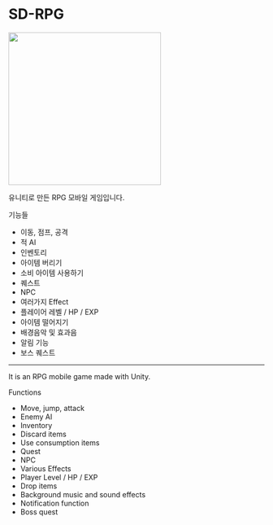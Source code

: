 # SD-RPG


<image src="D:\choij\바탕화면\주희\유니티\실행영상\RPG\1.PNG" width="300px">

유니티로 만든 RPG 모바일 게임입니다.

기능들
- 이동, 점프, 공격
- 적 AI
- 인벤토리
- 아이템 버리기
- 소비 아이템 사용하기 
- 퀘스트
- NPC
- 여러가지 Effect
- 플레이어 레벨 / HP / EXP
- 아이템 떨어지기
- 배경음악 및 효과음
- 알림 기능
- 보스 퀘스트

***

It is an RPG mobile game made with Unity.

Functions
- Move, jump, attack
- Enemy AI
- Inventory
- Discard items
- Use consumption items
- Quest
- NPC
- Various Effects
- Player Level / HP / EXP
- Drop items
- Background music and sound effects
- Notification function
- Boss quest
